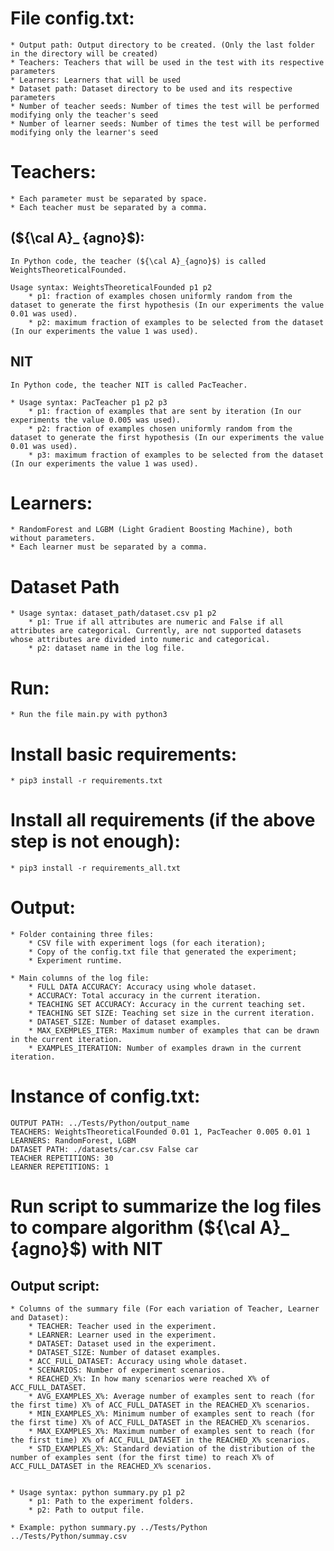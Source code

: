 # File config.txt:
	* Output path: Output directory to be created. (Only the last folder in the directory will be created)
	* Teachers: Teachers that will be used in the test with its respective parameters
	* Learners: Learners that will be used
	* Dataset path: Dataset directory to be used and its respective parameters 
	* Number of teacher seeds: Number of times the test will be performed modifying only the teacher's seed
	* Number of learner seeds: Number of times the test will be performed modifying only the learner's seed

# Teachers:
	* Each parameter must be separated by space.
	* Each teacher must be separated by a comma.

## (${\cal A}_ {agno}$):
	In Python code, the teacher (${\cal A}_{agno}$) is called WeightsTheoreticalFounded.

	Usage syntax: WeightsTheoreticalFounded p1 p2
		* p1: fraction of examples chosen uniformly random from the dataset to generate the first hypothesis (In our experiments the value 0.01 was used).
		* p2: maximum fraction of examples to be selected from the dataset (In our experiments the value 1 was used).


## NIT
	In Python code, the teacher NIT is called PacTeacher.

	* Usage syntax: PacTeacher p1 p2 p3
		* p1: fraction of examples that are sent by iteration (In our experiments the value 0.005 was used).
		* p2: fraction of examples chosen uniformly random from the dataset to generate the first hypothesis (In our experiments the value 0.01 was used).
		* p3: maximum fraction of examples to be selected from the dataset (In our experiments the value 1 was used).

# Learners:
	* RandomForest and LGBM (Light Gradient Boosting Machine), both without parameters.
	* Each learner must be separated by a comma.

# Dataset Path
	* Usage syntax: dataset_path/dataset.csv p1 p2
		* p1: True if all attributes are numeric and False if all attributes are categorical. Currently, are not supported datasets whose attributes are divided into numeric and categorical.
		* p2: dataset name in the log file.

# Run:
	* Run the file main.py with python3

# Install basic requirements:
	* pip3 install -r requirements.txt

# Install all requirements (if the above step is not enough):
	* pip3 install -r requirements_all.txt


# Output:
	* Folder containing three files:
		* CSV file with experiment logs (for each iteration);
		* Copy of the config.txt file that generated the experiment;
		* Experiment runtime.

	* Main columns of the log file:
		* FULL DATA ACCURACY: Accuracy using whole dataset.
		* ACCURACY: Total accuracy in the current iteration.
		* TEACHING SET ACCURACY: Accuracy in the current teaching set.		
		* TEACHING SET SIZE: Teaching set size in the current iteration.
		* DATASET_SIZE: Number of dataset examples.
		* MAX_EXEMPLES_ITER: Maximum number of examples that can be drawn in the current iteration.
		* EXAMPLES_ITERATION: Number of examples drawn in the current iteration.


# Instance of config.txt:
	OUTPUT PATH: ../Tests/Python/output_name
	TEACHERS: WeightsTheoreticalFounded 0.01 1, PacTeacher 0.005 0.01 1
	LEARNERS: RandomForest, LGBM
	DATASET PATH: ./datasets/car.csv False car
	TEACHER REPETITIONS: 30
	LEARNER REPETITIONS: 1


# Run script to summarize the log files to compare algorithm (${\cal A}_ {agno}$) with NIT

## Output script:
	* Columns of the summary file (For each variation of Teacher, Learner and Dataset):
		* TEACHER: Teacher used in the experiment.
		* LEARNER: Learner used in the experiment.
		* DATASET: Dataset used in the experiment.
		* DATASET_SIZE: Number of dataset examples.
		* ACC_FULL_DATASET: Accuracy using whole dataset.
		* SCENARIOS: Number of experiment scenarios.
		* REACHED_X%: In how many scenarios were reached X% of ACC_FULL_DATASET.
		* AVG_EXAMPLES_X%: Average number of examples sent to reach (for the first time) X% of ACC_FULL_DATASET in the REACHED_X% scenarios.
		* MIN_EXAMPLES_X%: Minimum number of examples sent to reach (for the first time) X% of ACC_FULL_DATASET in the REACHED_X% scenarios.
		* MAX_EXAMPLES_X%: Maximum number of examples sent to reach (for the first time) X% of ACC_FULL_DATASET in the REACHED_X% scenarios.
		* STD_EXAMPLES_X%: Standard deviation of the distribution of the number of examples sent (for the first time) to reach X% of ACC_FULL_DATASET in the REACHED_X% scenarios.


	* Usage syntax: python summary.py p1 p2
		* p1: Path to the experiment folders.
		* p2: Path to output file.

	* Example: python summary.py ../Tests/Python ../Tests/Python/summay.csv


